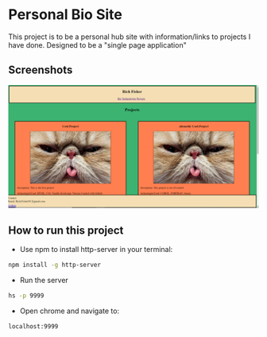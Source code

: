 # Personal Bio Site

This project is to be a personal hub site with information/links to projects I have done.  Designed to be a "single page application"

## Screenshots
![main screen](bioscreen.PNG)

## How to run this project
* Use npm to install http-server in your terminal:
```sh
npm install -g http-server
```
* Run the server
```sh
hs -p 9999
```
* Open chrome and navigate to:
```
localhost:9999
```